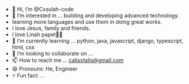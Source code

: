 - 👋 Hi, I’m @Cxsulah-code
- 👀 I’m interested in ... building and developing advanced technology.
- learning more languages and use them in doing great works.
- I love Jesus, family and friends.
- I love Linah papet💖💯  
- 🌱 I’m currently learning ... python, java, javascript, django, typescript, html, css
- 💞️ I’m looking to collaborate on ...
- 📫 How to reach me ... calisxtalis@gmail.com
- 😄 Pronouns: He, Engineer
- ⚡ Fun fact: ...

<!---
Cxsulah-code/Cxsulah-code is a ✨ special ✨ repository because its `README.md` (this file) appears on your GitHub profile.
You can click the Preview link to take a look at your changes.
--->
